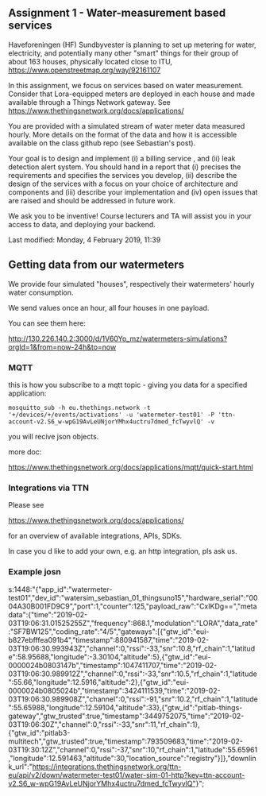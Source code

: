 
## Assignment 1 - Water-measurement based services

Haveforeningen (HF) Sundbyvester is planning to set up metering for water, electricity, and potentially many other "smart" things for their group of about 163 houses, physically located close to ITU, https://www.openstreetmap.org/way/92161107

In this assignment, we focus on services based on water measurement. Consider that Lora-equipped meters are deployed in each house and made available through a Things Network gateway. See https://www.thethingsnetwork.org/docs/applications/

You are provided with a simulated stream of water meter data measured hourly. More details on the format of the data and how it is accessible available on the class github repo (see Sebastian's post).

Your goal is to design and implement (i) a billing service , and (ii) leak detection alert system. You should hand in a report that (i) precises the requirements and specifies the services you develop, (ii) describe the design of the services with a focus on your choice of architecture and components and (iii) describe your implementation and (iv) open issues that are raised and should be addressed in future  work.

We ask you to be inventive! Course lecturers and TA will assist you in your access to data, and deploying your backend.

Last modified: Monday, 4 February 2019, 11:39

## Getting data from our watermeters

We provide four simulated "houses", respectively their watermeters' hourly water consumption.

We send values once an hour, all four houses in one payload.

You can see them here:

http://130.226.140.2:3000/d/1V60Yo_mz/watermeters-simulations?orgId=1&from=now-24h&to=now



### MQTT

this is how you subscribe to a mqtt topic - giving you data for a specified application:

```
mosquitto_sub -h eu.thethings.network -t '+/devices/+/events/activations' -u 'watermeter-test01' -P 'ttn-account-v2.S6_w-wpG19AvLeUNjorYMhx4uctru7dmed_fcTwyvlQ' -v
```

you will recive json objects.



more doc:

https://www.thethingsnetwork.org/docs/applications/mqtt/quick-start.html



### Integrations via TTN

Please see

https://www.thethingsnetwork.org/docs/applications/

for an overview of available integrations, APIs, SDKs.

In case you d like to add your own, e.g. an http integration, pls ask us.

### Example josn


s:1448:"{"app_id":"watermeter-test01","dev_id":"watersim_sebastian_01_thingsuno15","hardware_serial":"0004A30B001FD9C9","port":1,"counter":125,"payload_raw":"CxIKDg==","metadata":{"time":"2019-02-03T19:06:31.01525255Z","frequency":868.1,"modulation":"LORA","data_rate":"SF7BW125","coding_rate":"4/5","gateways":[{"gtw_id":"eui-b827ebfffea091b4","timestamp":880941587,"time":"2019-02-03T19:06:30.993943Z","channel":0,"rssi":-33,"snr":10.8,"rf_chain":1,"latitude":58.95688,"longitude":-3.30104,"altitude":5},{"gtw_id":"eui-0000024b0803147b","timestamp":1047411707,"time":"2019-02-03T19:06:30.989912Z","channel":0,"rssi":-33,"snr":10.5,"rf_chain":1,"latitude":55.66,"longitude":12.5916,"altitude":2},{"gtw_id":"eui-0000024b0805024b","timestamp":3424111539,"time":"2019-02-03T19:06:30.989908Z","channel":0,"rssi":-91,"snr":10.2,"rf_chain":1,"latitude":55.65988,"longitude":12.59104,"altitude":33},{"gtw_id":"pitlab-things-gateway","gtw_trusted":true,"timestamp":3449752075,"time":"2019-02-03T19:06:30Z","channel":0,"rssi":-33,"snr":11,"rf_chain":1},{"gtw_id":"pitlab3-multitech","gtw_trusted":true,"timestamp":793509683,"time":"2019-02-03T19:30:12Z","channel":0,"rssi":-37,"snr":10,"rf_chain":1,"latitude":55.65961,"longitude":12.591463,"altitude":30,"location_source":"registry"}]},"downlink_url":"https://integrations.thethingsnetwork.org/ttn-eu/api/v2/down/watermeter-test01/water-sim-01-http?key=ttn-account-v2.S6_w-wpG19AvLeUNjorYMhx4uctru7dmed_fcTwyvlQ"}";
